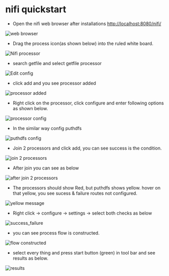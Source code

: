 
# nifi quickstart

* Open the nifi web browser after installations <http://localhost:8080/nifi/>

![web browser](https://github.com/bigdataguide/bigdata-essentials/blob/master/bigdata-essentials-doc/images/nifi-quickstart/01_nifi_ui.png)

* Drag the process icon(as shown below) into the ruled white board.

![Nifi processor](https://github.com/bigdataguide/bigdata-essentials/blob/master/bigdata-essentials-doc/images/nifi-quickstart/02_toolbar.png)

* search getfile and select getfile processor

![Edit config](https://github.com/bigdataguide/bigdata-essentials/blob/master/bigdata-essentials-doc/images/nifi-quickstart/03_add_getfile.png)

* click add and you see processor added

![processor added](https://github.com/bigdataguide/bigdata-essentials/blob/master/bigdata-essentials-doc/images/nifi-quickstart/04_get_file_processor_added.png)

* Right click on the processor, click configure and enter following options as shown below.

![processor config](https://github.com/bigdataguide/bigdata-essentials/blob/master/bigdata-essentials-doc/images/nifi-quickstart/05_config_get_file.png)

* In the similar way config puthdfs

![puthdfs config](https://github.com/bigdataguide/bigdata-essentials/blob/master/bigdata-essentials-doc/images/nifi-quickstart/06_config_put_hdfs.png)

* Join 2 processors and click add, you can see success is the condition.

![join 2 processors](https://github.com/bigdataguide/bigdata-essentials/blob/master/bigdata-essentials-doc/images/nifi-quickstart/07_join_2_processors.png)

* After join you can see as below

![after join 2 processors](https://github.com/bigdataguide/bigdata-essentials/blob/master/bigdata-essentials-doc/images/nifi-quickstart/08_after_joining_processors.png)

* The processors should show Red, but puthdfs shows yellow. hover on that yellow, you see sucess & failure routes not configured.

![yellow message](https://github.com/bigdataguide/bigdata-essentials/blob/master/bigdata-essentials-doc/images/nifi-quickstart/09_yellow_message.png)

* Right click -> configure -> settings -> select both checks as below

![success_failure](https://github.com/bigdataguide/bigdata-essentials/blob/master/bigdata-essentials-doc/images/nifi-quickstart/10_add_failure_success.png)

* you can see process flow is constructed.

![flow constructed](https://github.com/bigdataguide/bigdata-essentials/blob/master/bigdata-essentials-doc/images/nifi-quickstart/11_process_flow.png)

* select every thing and press start button (green) in tool bar and see results as below.

![results](https://github.com/bigdataguide/bigdata-essentials/blob/master/bigdata-essentials-doc/images/nifi-quickstart/12_results.png)

